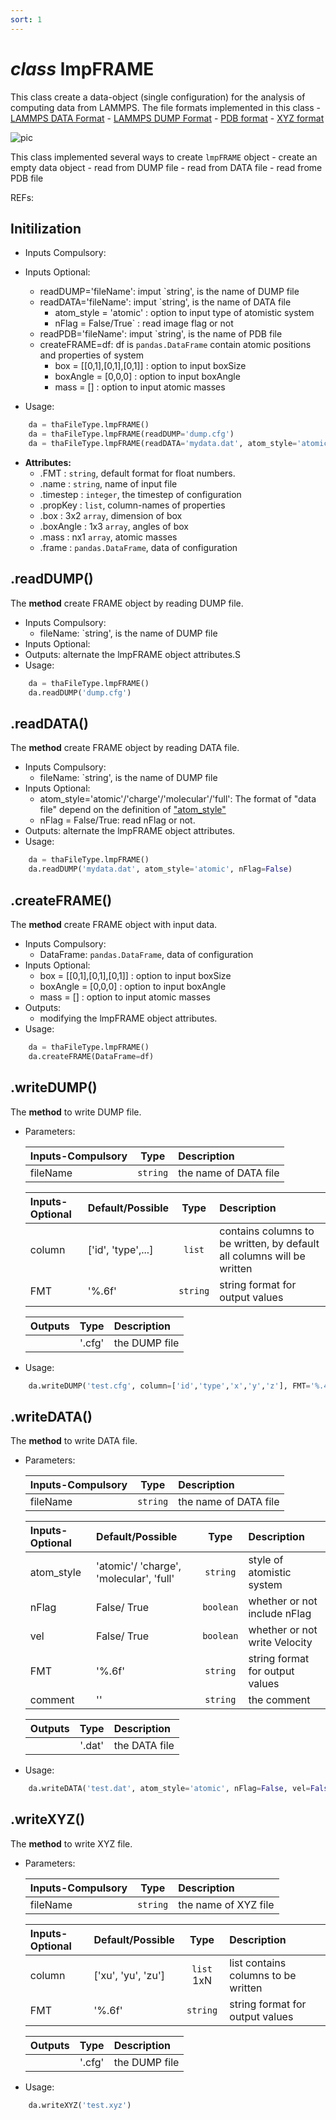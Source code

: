 ```yaml
---
sort: 1
---
```


# *class* lmpFRAME

This class create a data-object (single configuration) for the analysis of computing data from LAMMPS. The file formats implemented in this class
	- [LAMMPS DATA Format](https://docs.lammps.org/2001/data_format.html)
	- [LAMMPS DUMP Format](https://docs.lammps.org/dump.html)
	- [PDB format](https://ftp.wwpdb.org/pub/pdb/doc/format_descriptions/Format_v33_Letter.pdf)
	- [XYZ format](https://www.cgl.ucsf.edu/chimera/docs/UsersGuide/xyz.html)

![pic](https://icme.hpc.msstate.edu/mediawiki/images/e/e7/4kovito.gif)

This class implemented several ways to create `lmpFRAME` object
	- create an empty data object
	- read from DUMP file 
	- read from DATA file 
	- read frome PDB file 


REFs:


## Initilization
* Inputs Compulsory: 
* Inputs Optional: 
	- readDUMP='fileName': imput `string', is the name of DUMP file
	- readDATA='fileName': imput `string', is the name of DATA file
		- atom_style = 'atomic'	: option to input type of atomistic system
		- nFlag = False/True`		: read image flag or not
	- readPDB='fileName': imput `string', is the name of PDB file
	- createFRAME=df: df is `pandas.DataFrame` contain atomic positions and properties of system
		- box = [[0,1],[0,1],[0,1]]	: option to input boxSize
		- boxAngle = [0,0,0]				: option to input boxAngle
		- mass = []									: option to input atomic masses

* Usage: 
```python
	da = thaFileType.lmpFRAME()
	da = thaFileType.lmpFRAME(readDUMP='dump.cfg')
	da = thaFileType.lmpFRAME(readDATA='mydata.dat', atom_style='atomic', nFlag=False)
```
* **Attributes:**
	- .FMT 			: `string`, default format for float numbers.
	- .name 		: `string`, name of input file
	- .timestep : `integer`, the timestep of configuration
	- .propKey  : `list`, column-names of properties
	- .box      : 3x2 `array`, dimension of box
	- .boxAngle	: 1x3 `array`, angles of box
	- .mass			: nx1 `array`, atomic masses
	- .frame    : `pandas.DataFrame`, data of configuration

## .readDUMP()
The **method** create FRAME object by reading DUMP file.
* Inputs Compulsory: 
	- fileName: `string', is the name of DUMP file
* Inputs Optional:
* Outputs: alternate the lmpFRAME object attributes.S
* Usage: 
```python
	da = thaFileType.lmpFRAME()
	da.readDUMP('dump.cfg')
```

## .readDATA()
The **method** create FRAME object by reading DATA file.
* Inputs Compulsory: 
	- fileName: `string', is the name of DUMP file
* Inputs Optional:
	- atom_style='atomic'/'charge'/'molecular'/'full': The format of "data file" depend on the definition of ["atom_style"](https://lammps.sandia.gov/doc/atom_style.html)
	- nFlag = False/True: read nFlag or not.
* Outputs: alternate the lmpFRAME object attributes.
* Usage: 
```python
	da = thaFileType.lmpFRAME()
	da.readDUMP('mydata.dat', atom_style='atomic', nFlag=False)
```

## .createFRAME()
The **method** create FRAME object with input data.
* Inputs Compulsory: 
	- DataFrame: `pandas.DataFrame`, data of configuration
* Inputs Optional:
	- box = [[0,1],[0,1],[0,1]]	: option to input boxSize
	- boxAngle = [0,0,0]				: option to input boxAngle
	- mass = []									: option to input atomic masses
* Outputs: 
	- modifying the lmpFRAME object attributes.
* Usage: 
```python
	da = thaFileType.lmpFRAME()
	da.createFRAME(DataFrame=df)
```


## .writeDUMP()
The **method** to write DUMP file.
* Parameters:

	| Inputs-Compulsory | Type    | Description |
	|:------------------|:-------:|:------------|
	| fileName   		| `string`| the name of DATA file |

	| Inputs-Optional   | Default/Possible 	| Type    | Description |
	|:------------------|:------------------|:-------:|:------------|
	| column        	| ['id', 'type',...]| `list`	| contains columns to be written, by default all columns will be written |
	| FMT		 		| '%.6f'   			| `string`| string format for output values |

	| Outputs 			| Type    | Description |
	|:------------------|:-------:|:------------|
	| 					| '.cfg'  | the DUMP file |

* Usage: 
```python
	da.writeDUMP('test.cfg', column=['id','type','x','y','z'], FMT='%.4f')
```

## .writeDATA()
The **method** to write DATA file.
* Parameters:

	| Inputs-Compulsory | Type    | Description |
	|:------------------|:-------:|:------------|
	| fileName   		| `string`| the name of DATA file |

	| Inputs-Optional   | Default/Possible 	| Type    | Description |
	|:------------------|:------------------|:-------:|:------------|
	| atom_style 		| 'atomic'/ 'charge', 'molecular', 'full'| `string`| style of atomistic system |
	| nFlag      		| False/ True  		| `boolean`| whether or not include nFlag |
	| vel        		| False/ True  		| `boolean`| whether or not write Velocity |
	| FMT		 		| '%.6f'   			| `string` | string format for output values |
	| comment    		| ''      			| `string` | the comment |

	| Outputs 			| Type    | Description |
	|:------------------|:-------:|:------------|
	| 					| '.dat'  | the DATA file |

* Usage:
```python
	da.writeDATA('test.dat', atom_style='atomic', nFlag=False, vel=False, FMT='%.4f')
```

## .writeXYZ()
The **method** to write XYZ file.
* Parameters:

	| Inputs-Compulsory | Type    | Description |
	|:------------------|:-------:|:------------|
	| fileName   		| `string`| the name of XYZ file |

	| Inputs-Optional   | Default/Possible 	| Type    | Description |
	|:------------------|:------------------|:-------:|:------------|
	| column        	| ['xu', 'yu', 'zu']| `list` 1xN| list contains columns to be written  |
	| FMT		 		| '%.6f'   			| `string`| string format for output values |

	| Outputs 			| Type    | Description |
	|:------------------|:-------:|:------------|
	| 					| '.cfg'  | the DUMP file |
	
* Usage:
```python
	da.writeXYZ('test.xyz')
```